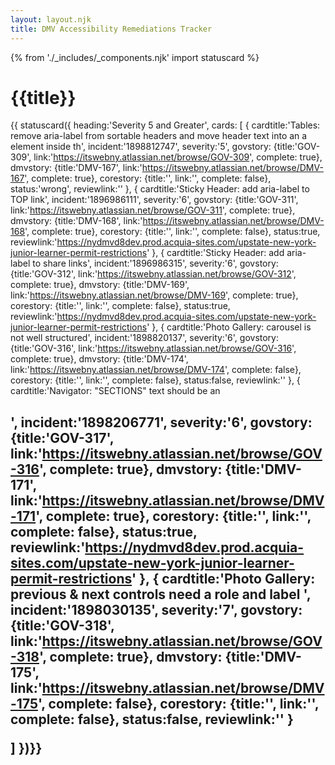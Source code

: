 ```yaml
---
layout: layout.njk
title: DMV Accessibility Remediations Tracker
---
```

{% from './_includes/_components.njk' import statuscard  %}

# {{title}}

{{ statuscard({ 
    heading:'Severity 5 and Greater',
    cards: [
    {
        cardtitle:'Tables: remove aria-label from sortable headers and move header text into an a element inside th',
        incident:'1898812747',
        severity:'5',
        govstory: 
          {title:'GOV-309',
          link:'https://itswebny.atlassian.net/browse/GOV-309',
          complete: true},
        dmvstory: 
          {title:'DMV-167',
          link:'https://itswebny.atlassian.net/browse/DMV-167',
          complete: true},
        corestory: 
          {title:'',
          link:'',
          complete: false},
        status:'wrong',
        reviewlink:''
    },
     {
        cardtitle:'Sticky Header: add aria-label to TOP link',
        incident:'1896986111',
        severity:'6',
        govstory: 
          {title:'GOV-311',
          link:'https://itswebny.atlassian.net/browse/GOV-311',
          complete: true},
        dmvstory: 
          {title:'DMV-168',
          link:'https://itswebny.atlassian.net/browse/DMV-168',
          complete: true},
        corestory: 
          {title:'',
          link:'',
          complete: false},
        status:true,
        reviewlink:'https://nydmvd8dev.prod.acquia-sites.com/upstate-new-york-junior-learner-permit-restrictions'
    },
    {
        cardtitle:'Sticky Header: add aria-label to share links',
        incident:'1896986315',
        severity:'6',
        govstory: 
          {title:'GOV-312',
          link:'https://itswebny.atlassian.net/browse/GOV-312',
          complete: true},
        dmvstory: 
          {title:'DMV-169',
          link:'https://itswebny.atlassian.net/browse/DMV-169',
          complete: true},
        corestory: 
          {title:'',
          link:'',
          complete: false},
        status:true,
        reviewlink:'https://nydmvd8dev.prod.acquia-sites.com/upstate-new-york-junior-learner-permit-restrictions'
    },
     {
        cardtitle:'Photo Gallery: carousel is not well structured',
        incident:'1898820137',
        severity:'6',
        govstory: 
          {title:'GOV-316',
          link:'https://itswebny.atlassian.net/browse/GOV-316',
          complete: true},
        dmvstory: 
          {title:'DMV-174',
          link:'https://itswebny.atlassian.net/browse/DMV-174',
          complete: false},
        corestory: 
          {title:'',
          link:'',
          complete: false},
        status:false,
        reviewlink:''
    },
     {
        cardtitle:'Navigator: "SECTIONS" text should be an <h2>',
        incident:'1898206771',
        severity:'6',
        govstory: 
          {title:'GOV-317',
          link:'https://itswebny.atlassian.net/browse/GOV-316',
          complete: true},
        dmvstory: 
          {title:'DMV-171',
          link:'https://itswebny.atlassian.net/browse/DMV-171',
          complete: true},
        corestory: 
          {title:'',
          link:'',
          complete: false},
        status:true,
        reviewlink:'https://nydmvd8dev.prod.acquia-sites.com/upstate-new-york-junior-learner-permit-restrictions'
    },
    {
        cardtitle:'Photo Gallery: previous & next controls need a role and label ',
        incident:'1898030135',
        severity:'7',
        govstory: 
          {title:'GOV-318',
          link:'https://itswebny.atlassian.net/browse/GOV-318',
          complete: true},
        dmvstory: 
          {title:'DMV-175',
          link:'https://itswebny.atlassian.net/browse/DMV-175',
          complete: false},
        corestory: 
          {title:'',
          link:'',
          complete: false},
        status:false,
        reviewlink:''
    }
      
  ]
})}}
